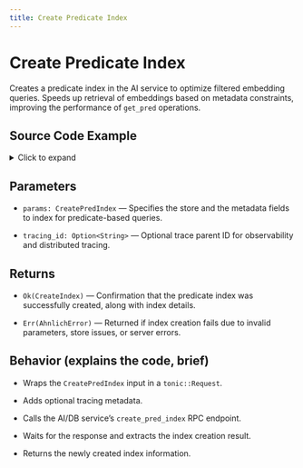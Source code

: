 ```yaml
---
title: Create Predicate Index
---
```


# Create Predicate Index

Creates a predicate index in the AI service to optimize filtered embedding queries. Speeds up retrieval of embeddings based on metadata constraints, improving the performance of `get_pred` operations.

## Source Code Example

<details>
  <summary>Click to expand</summary>

  ```rust
  use ahnlich_client_rs::ai::AiClient;
  use ahnlich_client_rs::error::AhnlichError;
  use ahnlich_types::ai::query::CreatePredIndex;
  use ahnlich_types::ai::server::CreateIndex;


  #[tokio::main]
  async fn main() -> Result<(), AhnlichError> {
      // Connect to the AI service
      let ai_client = AiClient::new("http://127.0.0.1:1370".to_string())
          .await
          .expect("Failed to connect AI client");


      // Define which store and which predicates to index
      let params = CreatePredIndex {
          store: "Deven Kicks".to_string(),
          predicates: vec!["Brand".to_string(), "Vintage".to_string()],
      };


      // Call the API
      let response: CreateIndex = ai_client.create_pred_index(params, None).await?;


      println!(" Created predicate indexes: {:?}", response);


      Ok(())
  }
  ```
</details>

## Parameters
* `params: CreatePredIndex` — Specifies the store and the metadata fields to index for predicate-based queries.

* `tracing_id: Option<String>` — Optional trace parent ID for observability and distributed tracing.


## Returns
* `Ok(CreateIndex)` — Confirmation that the predicate index was successfully created, along with index details.

* `Err(AhnlichError)` — Returned if index creation fails due to invalid parameters, store issues, or server errors.


## Behavior (explains the code, brief)
* Wraps the `CreatePredIndex` input in a `tonic::Request`.

* Adds optional tracing metadata.

* Calls the AI/DB service’s `create_pred_index` RPC endpoint.

* Waits for the response and extracts the index creation result.

* Returns the newly created index information.
